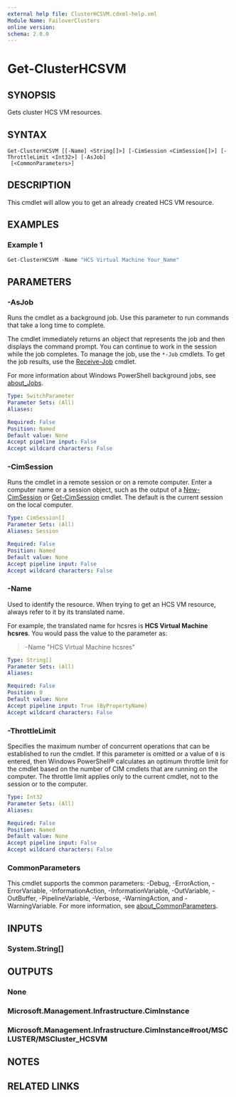 ```yaml
---
external help file: ClusterHCSVM.cdxml-help.xml
Module Name: FailoverClusters
online version:
schema: 2.0.0
---
```


# Get-ClusterHCSVM

## SYNOPSIS
Gets cluster HCS VM resources.

## SYNTAX

```
Get-ClusterHCSVM [[-Name] <String[]>] [-CimSession <CimSession[]>] [-ThrottleLimit <Int32>] [-AsJob]
 [<CommonParameters>]
```

## DESCRIPTION
This cmdlet will allow you to get an already created HCS VM resource.

## EXAMPLES

### Example 1
```powershell
Get-ClusterHCSVM -Name "HCS Virtual Machine Your_Name"
```

## PARAMETERS

### -AsJob
Runs the cmdlet as a background job. Use this parameter to run commands that take a long time to
complete.

The cmdlet immediately returns an object that represents the job and then displays the command
prompt. You can continue to work in the session while the job completes. To manage the job, use the
`*-Job` cmdlets. To get the job results, use the
[Receive-Job](/powershell/module/microsoft.powershell.core/receive-job) cmdlet.

For more information about Windows PowerShell background jobs, see
[about_Jobs](/powershell/module/microsoft.powershell.core/about/about_jobs).

```yaml
Type: SwitchParameter
Parameter Sets: (All)
Aliases:

Required: False
Position: Named
Default value: None
Accept pipeline input: False
Accept wildcard characters: False
```

### -CimSession
Runs the cmdlet in a remote session or on a remote computer. Enter a computer name or a session
object, such as the output of a [New-CimSession](/powershell/module/CimCmdlets/New-CimSession)
or [Get-CimSession](/powershell/module/CimCmdlets/Get-CimSession) cmdlet. The default is the
current session on the local computer.

```yaml
Type: CimSession[]
Parameter Sets: (All)
Aliases: Session

Required: False
Position: Named
Default value: None
Accept pipeline input: False
Accept wildcard characters: False
```

### -Name

Used to identify the resource. When trying to get an HCS VM resource, always refer to it by its
translated name.

For example, the translated name for hcsres is **HCS Virtual Machine hcsres**. You would pass the
value to the parameter as:

> -Name "HCS Virtual Machine hcsres"

```yaml
Type: String[]
Parameter Sets: (All)
Aliases:

Required: False
Position: 0
Default value: None
Accept pipeline input: True (ByPropertyName)
Accept wildcard characters: False
```

### -ThrottleLimit
Specifies the maximum number of concurrent operations that can be established to run the cmdlet. If
this parameter is omitted or a value of `0` is entered, then Windows PowerShell&reg; calculates an
optimum throttle limit for the cmdlet based on the number of CIM cmdlets that are running on the
computer. The throttle limit applies only to the current cmdlet, not to the session or to the
computer.

```yaml
Type: Int32
Parameter Sets: (All)
Aliases:

Required: False
Position: Named
Default value: None
Accept pipeline input: False
Accept wildcard characters: False
```

### CommonParameters
This cmdlet supports the common parameters: -Debug, -ErrorAction, -ErrorVariable,
-InformationAction, -InformationVariable, -OutVariable, -OutBuffer, -PipelineVariable, -Verbose,
-WarningAction, and -WarningVariable. For more information, see
[about_CommonParameters](/powershell/module/microsoft.powershell.core/about/about_commonparameters).

## INPUTS

### System.String[]

## OUTPUTS

### None

### Microsoft.Management.Infrastructure.CimInstance

### Microsoft.Management.Infrastructure.CimInstance#root/MSCLUSTER/MSCluster_HCSVM

## NOTES

## RELATED LINKS
